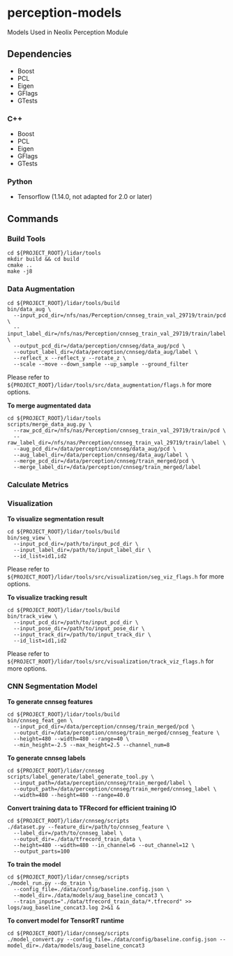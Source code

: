 # perception-models
Models Used in Neolix Perception Module

## Dependencies
+ Boost
+ PCL
+ Eigen
+ GFlags
+ GTests
### C++

+ Boost
+ PCL
+ Eigen
+ GFlags
+ GTests

### Python
+ Tensorflow (1.14.0, not adapted for 2.0 or later)

## Commands

### Build Tools
```
cd ${PROJECT_ROOT}/lidar/tools
mkdir build && cd build
cmake ..
make -j8
```

### Data Augmentation
```
cd ${PROJECT_ROOT}/lidar/tools/build
bin/data_aug \
  --input_pcd_dir=/nfs/nas/Perception/cnnseg_train_val_29719/train/pcd \
  --input_label_dir=/nfs/nas/Perception/cnnseg_train_val_29719/train/label \
  --output_pcd_dir=/data/perception/cnnseg/data_aug/pcd \
  --output_label_dir=/data/perception/cnnseg/data_aug/label \
  --reflect_x --reflect_y --rotate_z \
  --scale --move --down_sample --up_sample --ground_filter
```
Please refer to `${PROJECT_ROOT}/lidar/tools/src/data_augmentation/flags.h` for more options.

**To merge augmentated data**

```
cd ${PROJECT_ROOT}/lidar/tools
scripts/merge_data_aug.py \
  --raw_pcd_dir=/nfs/nas/Perception/cnnseg_train_val_29719/train/pcd \
  --raw_label_dir=/nfs/nas/Perception/cnnseg_train_val_29719/train/label \
  --aug_pcd_dir=/data/perception/cnnseg/data_aug/pcd \
  --aug_label_dir=/data/perception/cnnseg/data_aug/label \
  --merge_pcd_dir=/data/perception/cnnseg/train_merged/pcd \
  --merge_label_dir=/data/perception/cnnseg/train_merged/label
```

### Calculate Metrics

### Visualization
**To visualize segmentation result**
```
cd ${PROJECT_ROOT}/lidar/tools/build
bin/seg_view \
  --input_pcd_dir=/path/to/input_pcd_dir \
  --input_label_dir=/path/to/input_label_dir \
  --id_list=id1,id2
```
Please refer to `${PROJECT_ROOT}/lidar/tools/src/visualization/seg_viz_flags.h` for more options.

**To visualize tracking result**
```
cd ${PROJECT_ROOT}/lidar/tools/build
bin/track_view \
  --input_pcd_dir=/path/to/input_pcd_dir \
  --input_pose_dir=/path/to/input_pose_dir \
  --input_track_dir=/path/to/input_track_dir \
  --id_list=id1,id2
```
Please refer to `${PROJECT_ROOT}/lidar/tools/src/visualization/track_viz_flags.h` for more options.

### CNN Segmentation Model

**To generate cnnseg features**
```
cd ${PROJECT_ROOT}/lidar/tools/build
bin/cnnseg_feat_gen \
  --input_pcd_dir=/data/perception/cnnseg/train_merged/pcd \
  --output_dir=/data/perception/cnnseg/train_merged/cnnseg_feature \
  --height=480 --width=480 --range=40 \
  --min_height=-2.5 --max_height=2.5 --channel_num=8
```

**To generate cnnseg labels**
```
cd ${PROJECT_ROOT}/lidar/cnnseg
scripts/label_generate/label_generate_tool.py \
  --input_path=/data/perception/cnnseg/train_merged/label \
  --output_path=/data/perception/cnnseg/train_merged/cnnseg_label \
  --width=480 --height=480 --range=40.0
```

**Convert training data to TFRecord for efficient training IO**
```
cd ${PROJECT_ROOT}/lidar/cnnseg/scripts
./dataset.py --feature_dir=/path/to/cnnseg_feature \                                                       
  --label_dir=/path/to/cnnseg_label \
  --output_dir=./data/tfrecord_train_data \
  --height=480 --width=480 --in_channel=6 --out_channel=12 \
  --output_parts=100
```

**To train the model**
```
cd ${PROJECT_ROOT}/lidar/cnnseg/scripts
./model_run.py --do_train \                                                                                       
  --config_file=./data/config/baseline.config.json \
  --model_dir=./data/models/aug_baseline_concat3 \
  --train_inputs="./data/tfrecord_train_data/*.tfrecord" >> logs/aug_baseline_concat3.log 2>&1 &
```

**To convert model for TensorRT runtime**
```
cd ${PROJECT_ROOT}/lidar/cnnseg/scripts
./model_convert.py --config_file=./data/config/baseline.config.json --model_dir=./data/models/aug_baseline_concat3
```
